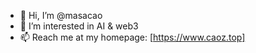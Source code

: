 - 👋 Hi, I’m @masacao
- 👀 I’m interested in AI & web3
- 📫 Reach me at my homepage: [https://www.caoz.top]

<!---
masacao/masacao is a ✨ special ✨ repository because its `README.md` (this file) appears on your GitHub profile.
You can click the Preview link to take a look at your changes.
--->

